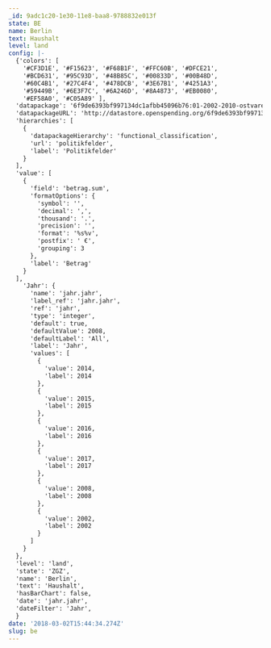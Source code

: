 ```yaml
---
_id: 9adc1c20-1e30-11e8-baa8-9788832e013f
state: BE
name: Berlin
text: Haushalt
level: land
config: |-
  {'colors': [
    '#CF3D1E', '#F15623', '#F68B1F', '#FFC60B', '#DFCE21',
    '#BCD631', '#95C93D', '#48B85C', '#00833D', '#00B48D',
    '#60C4B1', '#27C4F4', '#478DCB', '#3E67B1', '#4251A3',
    '#59449B', '#6E3F7C', '#6A246D', '#8A4873', '#EB0080',
    '#EF58A0', '#C05A89' ],
  'datapackage': '6f9de6393bf997134dc1afbb45096b76:01-2002-2010-ostvarenje-funkcijska-v2-bedenica',
  'datapackageURL': 'http://datastore.openspending.org/6f9de6393bf997134dc1afbb45096b76/01-2002-2010-ostvarenje-funkcijska-v2-bedenica/final/datapackage.json',
  'hierarchies': [
    {
      'datapackageHierarchy': 'functional_classification',
      'url': 'politikfelder',
      'label': 'Politikfelder'
    }
  ],
  'value': [
    {
      'field': 'betrag.sum',
      'formatOptions': {
        'symbol': '',
        'decimal': ',',
        'thousand': '.',
        'precision': '',
        'format': '%s%v',
        'postfix': ' €',
        'grouping': 3
      },
      'label': 'Betrag'
    }
  ],
    'Jahr': {
      'name': 'jahr.jahr',
      'label_ref': 'jahr.jahr',
      'ref': 'jahr',
      'type': 'integer',
      'default': true,
      'defaultValue': 2008,
      'defaultLabel': 'All',
      'label': 'Jahr',
      'values': [
        {
          'value': 2014,
          'label': 2014
        },
        {
          'value': 2015,
          'label': 2015
        },
        {
          'value': 2016,
          'label': 2016
        },
        {
          'value': 2017,
          'label': 2017
        },
        {
          'value': 2008,
          'label': 2008
        },
        {
          'value': 2002,
          'label': 2002
        }
      ]
    }
  },
  'level': 'land',
  'state': 'ZGZ',
  'name': 'Berlin',
  'text': 'Haushalt',
  'hasBarChart': false,
  'date': 'jahr.jahr',
  'dateFilter': 'Jahr',
  }
date: '2018-03-02T15:44:34.274Z'
slug: be
---
```

